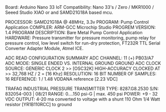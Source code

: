 Board: Arduino Nano 33 IoT Compatibility: Nano 33's / Zero / MKR1000 / Seeed Studio XIAO or and SAMD21G18A based mcu.

PROCESSOR: SAMD21G18A @ 48MHz, 3.3v
PROGRAM: Pump Control Application
COMPILER: ARM-GCC Microchip Studio
PROGREM VERSION: 1.4
PROGRAM DESCRIPTION: Bare Metal Pump Control Application
HARDWARE: Pressure transmitter for pressure monitoring, pump relay for pressure control, low level switch for run-dry protection, FT232R TTL Serial        Converter Adapter Module, Atmel ICE. 

ADC READ CONFIGURATION SUMMARY
ADC CHANNEL:			11 (+) PB03/A7 
ADC MODE:			SINGLE ENDED VS. INTERNAL GROUND GROUND	
ADC CLOCK SOURCE:	GENERIC CLOCK 2 >> [OSC32K] HIGH-ACCURACY CLOCKED AT >> 32,768 HZ / 2 = [16 Khz]
RESOLUTION:			16 BIT
NUMBER OF SAMPLES:	16
REFERENCE:			1 / 1.48 VDDANA reference [2.23 VDC]

TRAFAG INDUSTRIAL PRESSURE TRANSMITTER
TYPE:			8287.G8.2530
S/N:			832054-003 | 08/21
RANGE:			0....150 psi-G | max. 450 psi
POWER:			+9 - 32 VDC
OUTPUT:			4-20 ma converted to voltage with a shunt 110 Ohm 1/4 Watt resistor [YR1B110RCC] to ground
